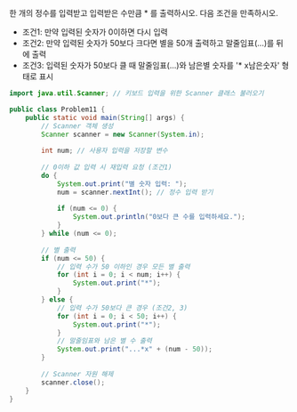 한 개의 정수를 입력받고 입력받은 수만큼 * 를 출력하시오. 다음 조건을 만족하시오.
- 조건1: 만약 입력된 숫자가 0이하면 다시 입력
- 조건2: 만약 입력된 숫자가 50보다 크다면 별을 50개 출력하고 말줄임표(...)를 뒤에 출력
- 조건3: 입력된 숫자가 50보다 클 때 말줄임표(...)와 남은별 숫자를 '* x남은숫자' 형태로 표시
```java
import java.util.Scanner; // 키보드 입력을 위한 Scanner 클래스 불러오기

public class Problem11 {
    public static void main(String[] args) {
        // Scanner 객체 생성
        Scanner scanner = new Scanner(System.in);
        
        int num; // 사용자 입력을 저장할 변수
        
        // 0이하 값 입력 시 재입력 요청 (조건1)
        do {
            System.out.print("별 숫자 입력: ");
            num = scanner.nextInt(); // 정수 입력 받기
            
            if (num <= 0) {
                System.out.println("0보다 큰 수를 입력하세요.");
            }
        } while (num <= 0);
        
        // 별 출력
        if (num <= 50) {
            // 입력 수가 50 이하인 경우 모든 별 출력
            for (int i = 0; i < num; i++) {
                System.out.print("*");
            }
        } else {
            // 입력 수가 50보다 큰 경우 (조건2, 3)
            for (int i = 0; i < 50; i++) {
                System.out.print("*");
            }
            // 말줄임표와 남은 별 수 출력
            System.out.print("...*x" + (num - 50));
        }
        
        // Scanner 자원 해제
        scanner.close();
    }
}
```